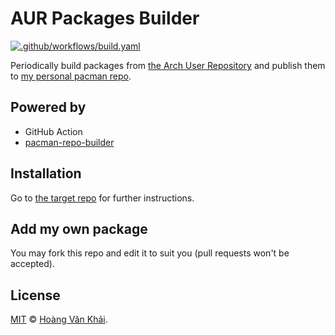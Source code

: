 # AUR Packages Builder

[![.github/workflows/build.yaml](https://github.com/KSXGitHub/aur-packages-builder-1/workflows/.github/workflows/build.yaml/badge.svg)](https://github.com/KSXGitHub/aur-packages-builder/actions)

Periodically build packages from [the Arch User Repository](https://aur.archlinux.org) and publish them to [my personal pacman repo](https://github.com/KSXGitHub/pacman-repo).

## Powered by

* GitHub Action
* [pacman-repo-builder](https://github.com/pacman-repo-builder)

## Installation

Go to [the target repo](https://github.com/KSXGitHub/pacman-repo) for further instructions.

## Add my own package

You may fork this repo and edit it to suit you (pull requests won't be accepted).

## License

[MIT](https://git.io/JTEFP) © [Hoàng Văn Khải](https://ksxgithub.github.io).
